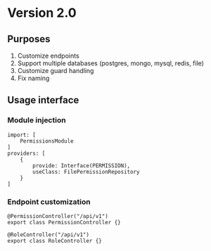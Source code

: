# Version 2.0

## Purposes
1. Customize endpoints
2. Support multiple databases (postgres, mongo, mysql, redis, file)
3. Customize guard handling
4. Fix naming

## Usage interface

### Module injection
```
import: [
    PermissionsModule
]
providers: [
    {
        provide: Interface(PERMISSION),
        useClass: FilePermissionRepository
    }   
]
```

### Endpoint customization
```
@PermissionController("/api/v1")
export class PermissionController {}

@RoleController("/api/v1")
export class RoleController {}
```
